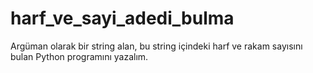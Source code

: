 # harf_ve_sayi_adedi_bulma
Argüman olarak bir string alan, bu string içindeki harf ve rakam sayısını bulan Python programını yazalım.
